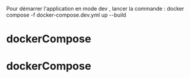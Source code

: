 Pour démarrer l'application en mode dev , lancer la commande :
docker compose -f docker-compose.dev.yml up --build

# dockerCompose

# dockerCompose
